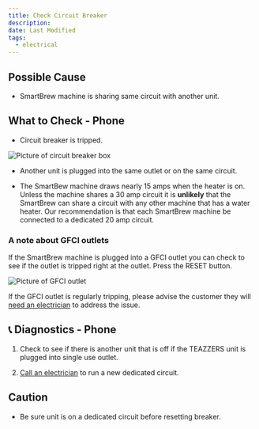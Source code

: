 ```yaml
---
title: Check Circuit Breaker
description:
date: Last Modified
tags:
  - electrical
---
```

## Possible Cause

- SmartBrew machine is sharing same circuit with another unit.

## What to Check - Phone

- Circuit breaker is tripped.

![Picture of circuit breaker box](/images/reset_breaker.jpg)

- Another unit is plugged into the same outlet or on the same circuit.

- The SmartBew machine draws nearly 15 amps when the heater is on. Unless the machine shares a 30 amp circuit it is **unlikely** that the SmartBrew can share a circuit with any other machine that has a water heater.  Our recommendation is that each SmartBrew machine be connected to a dedicated 20 amp circuit.

### A note about GFCI outlets

If the SmartBrew machine is plugged into a GFCI outlet you can check to see if the outlet is tripped right at the outlet.  Press the RESET button.

![Picture of GFCI outlet](/images/gfci_reset_outlet.jpg)

If the GFCI outlet is regularly tripping, please advise the customer they will [need an electrician](/smartbrew/electrician/) to address the issue.

## 📞 Diagnostics - Phone

1) Check to see if there is another unit that is off if the TEAZZERS unit is plugged into single use outlet.

2) [Call an electrician](/smartbrew/electrician/) to run a new dedicated circuit.

## Caution

- Be sure unit is on a dedicated circuit before resetting breaker.
